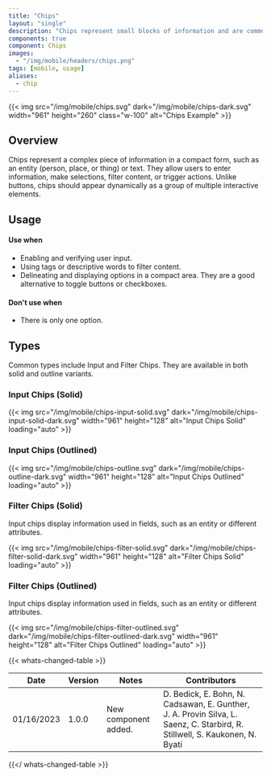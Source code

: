 ```yaml
---
title: "Chips"
layout: "single"
description: "Chips represent small blocks of information and are commonly used for input or filtering."
components: true
component: Chips
images:
  - "/img/mobile/headers/chips.png"
tags: [mobile, usage]
aliases:
  - chip
---
```


{{< img src="/img/mobile/chips.svg" dark="/img/mobile/chips-dark.svg" width="961" height="260" class="w-100" alt="Chips Example" >}}

## Overview

Chips represent a complex piece of information in a compact form, such as an entity (person, place, or thing) or text. They allow users to enter information, make selections, filter content, or trigger actions. Unlike buttons, chips should appear dynamically as a group of multiple interactive elements.

## Usage

#### Use when

- Enabling and verifying user input.
- Using tags or descriptive words to filter content.
- Delineating and displaying options in a compact area. They are a good alternative to toggle buttons or checkboxes.

#### Don't use when

- There is only one option.

## Types

Common types include Input and Filter Chips. They are available in both solid and outline variants.

### Input Chips (Solid)

{{< img src="/img/mobile/chips-input-solid.svg" dark="/img/mobile/chips-input-solid-dark.svg" width="961" height="128" alt="Input Chips Solid" loading="auto" >}}

### Input Chips (Outlined)

{{< img src="/img/mobile/chips-outline.svg" dark="/img/mobile/chips-outline-dark.svg" width="961" height="128" alt="Input Chips Outlined" loading="auto" >}}

### Filter Chips (Solid)

Input chips display information used in fields, such as an entity or different attributes.

{{< img src="/img/mobile/chips-filter-solid.svg" dark="/img/mobile/chips-filter-solid-dark.svg" width="961" height="128" alt="Filter Chips Solid" loading="auto" >}}

### Filter Chips (Outlined)

Input chips display information used in fields, such as an entity or different attributes.

{{< img src="/img/mobile/chips-filter-outlined.svg" dark="/img/mobile/chips-filter-outlined-dark.svg" width="961" height="128" alt="Filter Chips Outlined" loading="auto" >}}

{{< whats-changed-table >}}

| Date       | Version | Notes                | Contributors                                                                                                                |
| ---------- | ------- | -------------------- | --------------------------------------------------------------------------------------------------------------------------- |
| 01/16/2023 | 1.0.0   | New component added. | D. Bedick, E. Bohn, N. Cadsawan, E. Gunther, J. A. Provin Silva, L. Saenz, C. Starbird, R. Stillwell, S. Kaukonen, N. Byati |

{{</ whats-changed-table >}}

